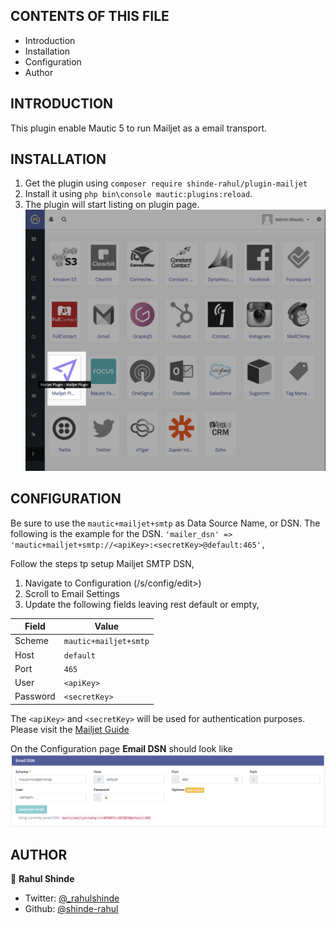 CONTENTS OF THIS FILE
---------------------

* Introduction
* Installation
* Configuration
* Author

INTRODUCTION
------------

This plugin enable Mautic 5 to run Mailjet as a email transport.


INSTALLATION
------------

1. Get the plugin using `composer require shinde-rahul/plugin-mailjet`
2. Install it using `php bin\console mautic:plugins:reload`.
3. The plugin will start listing on plugin page. ![Plugins Page](Docs/imgs/01%20-%20Plugins%20Page.png)


CONFIGURATION
-------------

Be sure to use the `mautic+mailjet+smtp` as Data Source Name, or DSN.
The following is the example for the DSN.
`'mailer_dsn' => 'mautic+mailjet+smtp://<apiKey>:<secretKey>@default:465',`

Follow the steps tp setup Mailjet SMTP DSN,
1. Navigate to Configuration (/s/config/edit>)
2. Scroll to Email Settings
3. Update the following fields leaving rest default or empty,

|  Field    | Value                  |
|-----------|------------------------|
| Scheme    |  `mautic+mailjet+smtp` |
| Host      |  `default`             |
| Port      |  `465`                 |
| User      |  `<apiKey>`            |
| Password  |  `<secretKey>`         |

The `<apiKey>` and `<secretKey>` will be used for authentication purposes. Please visit the [Mailjet Guide][MailjetGuidePage]

On the Configuration page **Email DSN** should look like ![Email DSN](Docs/imgs/02%20-%20Email%20DSN.png "Email DSN") 


AUTHOR
------

👤 **Rahul Shinde**

- Twitter: [@_rahulshinde](https://twitter.com/_rahulshinde)
- Github: [@shinde-rahul](https://github.com/shinde-rahul)


[MailjetGuidePage]: <https://dev.mailjet.com/email/guides/getting-started/>

